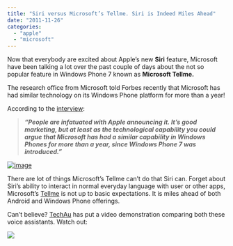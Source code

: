 ```yaml
---
title: "Siri versus Microsoft’s Tellme. Siri is Indeed Miles Ahead"
date: "2011-11-26"
categories: 
  - "apple"
  - "microsoft"
---
```


Now that everybody are excited about Apple’s new **Siri** feature, Microsoft have been talking a lot over the past couple of days about the not so popular feature in Windows Phone 7 known as **Microsoft Tellme.**

The research office from Microsoft told Forbes recently that Microsoft has had similar technology on its Windows Phone platform for more than a year!

According to the [interview](http://www.forbes.com/sites/ericsavitz/2011/11/23/microsofts-craig-mundie-on-siri-been-there-done-that-video/):

> **_“People are infatuated with Apple announcing it. It’s good marketing, but at least as the technological capability you could argue that Microsoft has had a similar capability in Windows Phones for more than a year, since Windows Phone 7 was introduced.”_**

[![image](http://lh5.ggpht.com/--_7d5dIai_U/TtCQ0iemyeI/AAAAAAAAHwI/V85dOAxNc0w/image_thumb%25255B2%25255D.png?imgmax=800 "image")](http://lh4.ggpht.com/-ojko6inGe5Q/TtCQyJVXJRI/AAAAAAAAHwA/8jM35FzlRb8/s1600-h/image%25255B4%25255D.png)

There are lot of things Microsoft’s Tellme can’t do that Siri can. Forget about Siri’s ability to interact in normal everyday language with user or other apps, Microsoft’s [Tellme](http://www.microsoft.com/en-us/tellme/) is not up to basic expectations. It is miles ahead of both Android and Windows Phone offerings.

Can’t believe? [TechAu](http://www.techau.tv/blog/microsoft-tellme-is-not-the-same-as-siri-video/) has put a video demonstration comparing both these voice assistants. Watch out:

[![](http://lh5.ggpht.com/-RnXW0cT9_9s/TtCQ1ZCTM0I/AAAAAAAAHwQ/Mgm17iuy9gw/video7d87a6d3c471%25255B12%25255D.jpg?imgmax=800)](http://www.youtube.com/watch?v=SHoukZpMhDE&feature=player_embedded)
